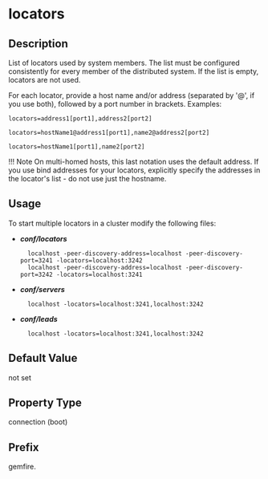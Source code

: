 # locators


## Description

List of locators used by system members. The list must be configured consistently for every member of the distributed system. If the list is empty, locators are not used.

For each locator, provide a host name and/or address (separated by '@', if you use both), followed by a port number in brackets. Examples:

``` pre
locators=address1[port1],address2[port2]
```

``` pre
locators=hostName1@address1[port1],name2@address2[port2]
```

``` pre
locators=hostName1[port1],name2[port2]
```

!!! Note
	On multi-homed hosts, this last notation uses the default address. If you use bind addresses for your locators, explicitly specify the addresses in the locator's list - do not use just the hostname. 

## Usage
To start multiple locators in a cluster modify the following files: 

- ***conf/locators***

        localhost -peer-discovery-address=localhost -peer-discovery-port=3241 -locators=localhost:3242
        localhost -peer-discovery-address=localhost -peer-discovery-port=3242 -locators=localhost:3241

- ***conf/servers***

	    localhost -locators=localhost:3241,localhost:3242


- ***conf/leads***

	    localhost -locators=localhost:3241,localhost:3242


## Default Value

not set

## Property Type

connection (boot)

## Prefix

gemfire.
